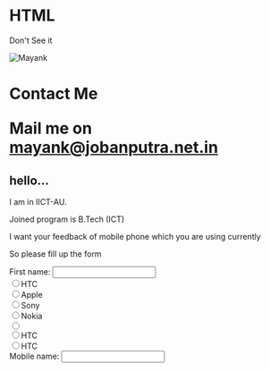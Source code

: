 HTML
====

Don't See it
<html>
<body>
<img src="https://lh3.googleusercontent.com/-2Xx1huzDYFs/AAAAAAAAAAI/AAAAAAAAAAA/Ve3z5Up_Q0A/photo.jpg" alt="Mayank">

<h1 style="background-color:whitegreen;">Contact Me <p>Mail me on <a href="mailto:mayank@jobanputra.net.in">mayank@jobanputra.net.in</a></p></h1>
<h2>
hello...
</h2>
<p>I am in IICT-AU.</p><p> Joined program is B.Tech (ICT)</p>
<p>I want your feedback of mobile phone which you are using currently</p>
<p>So please fill up the form 

<form>
First name: <input type="text" name="firstname"><br>
<input type="radio" name="company" value="HTC">HTC<br>
<input type="radio" name="company" value="Apple">Apple<br>
<input type="radio" name="company" value="Sony">Sony<br>
<input type="radio" name="company" value="Nokia">Nokia<br>
<input type="radio" name="company" value=""><br>
<input type="radio" name="company" value="HTC">HTC<br>
<input type="radio" name="company" value="HTC">HTC<br>
Mobile name: <input type="text" name="lastname"><br>

</form>

</body>
</html>
